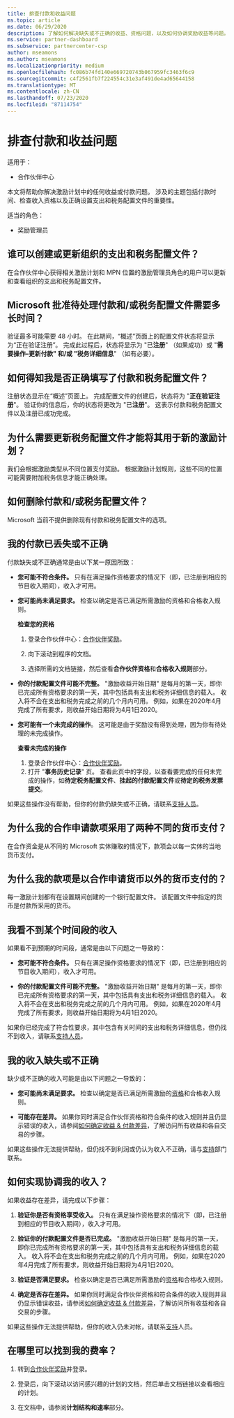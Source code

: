 ```yaml
---
title: 排查付款和收益问题
ms.topic: article
ms.date: 06/29/2020
description: 了解如何解决缺失或不正确的收益、资格问题，以及如何协调奖励收益等问题。
ms.service: partner-dashboard
ms.subservice: partnercenter-csp
author: mseamons
ms.author: mseamons
ms.localizationpriority: medium
ms.openlocfilehash: fc086b74fd140e669720743b067959fc3463f6c9
ms.sourcegitcommit: c4f2561fb7f224554c31e3af491de4ad65644158
ms.translationtype: MT
ms.contentlocale: zh-CN
ms.lasthandoff: 07/23/2020
ms.locfileid: "87114754"
---
```

# <a name="troubleshooting-payments-and-earnings-issues"></a>排查付款和收益问题

适用于：

- 合作伙伴中心

本文将帮助你解决激励计划中的任何收益或付款问题。 涉及的主题包括付款时间、检查收入资格以及正确设置支出和税务配置文件的重要性。

适当的角色：

- 奖励管理员

## <a name="who-can-create-or-update-payout-and-tax-profiles-for-my-organization"></a>谁可以创建或更新组织的支出和税务配置文件？

在合作伙伴中心获得相关激励计划和 MPN 位置的激励管理员角色的用户可以更新和查看组织的支出和税务配置文件。

## <a name="how-long-does-it-take-for-microsoft-to-approve-my-pending-payout-andor-tax-profiles"></a>Microsoft 批准待处理付款和/或税务配置文件需要多长时间？

验证最多可能需要 48 小时。 在此期间，“概述”页面上的配置文件状态将显示为“正在验证注册”。 完成此过程后，状态将显示为 "已**注册**" （如果成功）或 "**需要操作–更新付款" 和/或 "税务详细信息**" （如有必要）。

## <a name="how-do-i-know-if-i-have-completed-my-payout-and-tax-profile-correctly"></a>如何得知我是否正确填写了付款和税务配置文件？

注册状态显示在“概述”页面上。 完成配置文件的创建后，状态将为 "**正在验证注册**"。 验证你的信息后，你的状态将更改为 "已**注册**"。 这表示付款和税务配置文件以及注册已成功完成。

## <a name="why-do-i-need-to-update-my-tax-profile-to-use-it-with-a-new-incentive-program"></a>为什么需要更新税务配置文件才能将其用于新的激励计划？

我们会根据激励类型从不同位置支付奖励。 根据激励计划规则，这些不同的位置可能需要附加税务信息才能正确处理。

## <a name="how-can-i-delete-a-payment-andor-tax-profile"></a>如何删除付款和/或税务配置文件？

Microsoft 当前不提供删除现有付款和税务配置文件的选项。

## <a name="my-payment-is-missing-or-incorrect"></a>我的付款已丢失或不正确

付款缺失或不正确通常是由以下某一原因所致：

- **您可能不符合条件。**  只有在满足操作资格要求的情况下（即，已注册到相应的节目收入期间），收入才可用。
- **您可能尚未满足要求。**  检查以确定是否已满足所需激励的资格和合格收入规则。

  **检查您的资格**

  1. 登录合作伙伴中心：[合作伙伴奖励](https://partner.microsoft.com/membership/partner-incentives)。
  
  2. 向下滚动到程序的文档。
  
  3. 选择所需的文档链接，然后查看**合作伙伴资格**和**合格收入规则**部分。

- **你的付款配置文件可能不完整。** "激励收益开始日期" 是每月的第一天，即你已完成所有资格要求的第一天，其中包括具有支出和税务详细信息的载入。 收入将不会在支出和税务完成之前的几个月内可用。 例如，如果在2020年4月完成了所有要求，则收益开始日期将为4月1日2020。
- **您可能有一个未完成的操作**。  这可能是由于奖励没有得到处理，因为你有待处理的未完成操作。

  **查看未完成的操作**

  1. 登录合作伙伴中心：[合作伙伴奖励](https://partner.microsoft.com/membership/partner-incentives)。
  2. 打开 "**事务历史记录**" 页。 查看此页中的字段，以查看要完成的任何未完成的操作，如**待定税务配置文件**、**挂起的付款配置文件**或**待定的税务发票提交**。

如果这些操作没有帮助，但你的付款仍缺失或不正确，请联系[支持人员](https://partner.microsoft.com/dashboard/support/incentives/servicerequests?category=incentives)。

## <a name="why-are-my-co-op-claim-payments-made-in-two-different-currencies"></a>为什么我的合作申请款项采用了两种不同的货币支付？

在合作资金是从不同的 Microsoft 实体赚取的情况下，款项会以每一实体的当地货币支付。  

## <a name="why-was-i-paid-in-a-currency-other-than-my-co-op-claim-currency"></a>为什么我的款项是以合作申请货币以外的货币支付的？

每一激励计划都有在设置期间创建的一个银行配置文件。 该配置文件中指定的货币是付款所采用的货币。

## <a name="i-dont-see-earnings-for-a-certain-period"></a>我看不到某个时间段的收入

如果看不到预期的时间段，通常是由以下问题之一导致的：

- **您可能不符合条件。**  只有在满足操作资格要求的情况下（即，已注册到相应的节目收入期间），收入才可用。

- **你的付款配置文件可能不完整。**  "激励收益开始日期" 是每月的第一天，即你已完成所有资格要求的第一天，其中包括具有支出和税务详细信息的载入。 收入将不会在支出和税务完成之前的几个月内可用。 例如，如果在2020年4月完成了所有要求，则收益开始日期将为4月1日2020。

如果你已经完成了符合性要求，其中包含有关时间的支出和税务详细信息，但仍找不到收入，请联系[支持人员](https://partner.microsoft.com/dashboard/support/incentives/servicerequests?category=incentives)。

## <a name="my-earnings-are-missing-or-incorrect"></a>我的收入缺失或不正确

缺少或不正确的收入可能是由以下问题之一导致的：

- **您可能尚未满足要求。**  检查以确定是否已满足所需激励的[资格](#my-payment-is-missing-or-incorrect)和合格收入规则。

- **可能存在差异。**  如果你同时满足合作伙伴资格和符合条件的收入规则并且仍显示错误的收入，请参阅[如何确定收益 & 付款差异](https://support.microsoft.com/help/4534675)，了解访问所有收益和各自交易的步骤。

如果这些操作无法提供帮助，但仍找不到利润或仍认为收入不正确，请与[支持](https://partner.microsoft.com/dashboard/support/incentives/servicerequests?category=incentives)部门联系。

## <a name="how-do-i-reconcile-my-earnings"></a>如何实现协调我的收入？

如果收益存在差异，请完成以下步骤：

1. **验证你是否有资格享受收入。**  只有在满足操作资格要求的情况下（即，已注册到相应的节目收入期间），收入才可用。

2. **验证你的付款配置文件是否已完成。**  "激励收益开始日期" 是每月的第一天，即你已完成所有资格要求的第一天，其中包括具有支出和税务详细信息的载入。 收入将不会在支出和税务完成之前的几个月内可用。 例如，如果在2020年4月完成了所有要求，则收益开始日期将为4月1日2020。 

3. **验证是否满足要求。**  检查以确定是否已满足所需激励的[资格](#my-payment-is-missing-or-incorrect)和合格收入规则。

4. **确定是否存在差异。**  如果你同时满足合作伙伴资格和符合条件的收入规则并且仍显示错误收益，请参阅[如何确定收益 & 付款差异](https://support.microsoft.com/help/4534675)，了解访问所有收益和各自交易的步骤。

如果这些操作无法提供帮助，但你的收入仍未对帐，请联系[支持](https://partner.microsoft.com/dashboard/support/incentives/servicerequests?category=incentives)人员。

## <a name="where-can-i-find-my-rates"></a>在哪里可以找到我的费率？

1. 转到[合作伙伴奖励](https://partner.microsoft.com/membership/partner-incentives)并登录。

2. 登录后，向下滚动以访问感兴趣的计划的文档，然后单击文档链接以查看相应的计划。

3. 在文档中，请参阅**计划结构和速率**部分。
